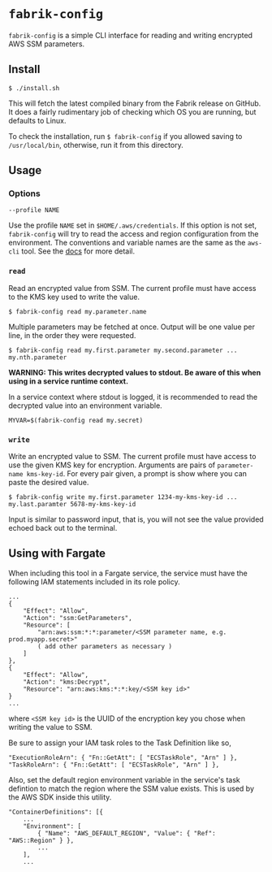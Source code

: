 `fabrik-config`
===============

`fabrik-config` is a simple CLI interface for reading and writing encrypted AWS SSM parameters.

## Install

```
$ ./install.sh
```

This will fetch the latest compiled binary from the Fabrik release on GitHub. It does
a fairly rudimentary job of checking which OS you are running, but defaults to Linux.

To check the installation, run `$ fabrik-config` if you allowed saving to `/usr/local/bin`,
otherwise, run it from this directory.

## Usage

### Options

`--profile NAME`

Use the profile `NAME` set in `$HOME/.aws/credentials`. If this option is not set,
`fabrik-config` will try to read the access and region configuration from the environment.
The conventions and variable names are the same as the `aws-cli` tool. See the
[docs](https://docs.aws.amazon.com/cli/latest/userguide/cli-environment.html) for more detail.

### `read`

Read an encrypted value from SSM. The current profile must have access to the KMS key used
to write the value.

```
$ fabrik-config read my.parameter.name
```

Multiple parameters may be fetched at once. Output will be one value per line, in the order
they were requested.

```
$ fabrik-config read my.first.parameter my.second.parameter ... my.nth.parameter
```

**WARNING: This writes decrypted values to stdout. Be aware of this when using
in a service runtime context.**

In a service context where stdout is logged, it is recommended to read the decrypted
value into an environment variable.

```
MYVAR=$(fabrik-config read my.secret)
```

### `write`

Write an encrypted value to SSM. The current profile must have access to use the given
KMS key for encryption. Arguments are pairs of `parameter-name kms-key-id`. For every
pair given, a prompt is show where you can paste the desired value.

```
$ fabrik-config write my.first.parameter 1234-my-kms-key-id ... my.last.paramter 5678-my-kms-key-id
```

Input is similar to password input, that is, you will not see the value provided echoed
back out to the terminal.

## Using with Fargate

When including this tool in a Fargate service, the service must have the following IAM statements
included in its role policy.

```
...
{
    "Effect": "Allow",
    "Action": "ssm:GetParameters",
    "Resource": [
        "arn:aws:ssm:*:*:parameter/<SSM parameter name, e.g. prod.myapp.secret>"
        ( add other parameters as necessary )
    ]
},
{
    "Effect": "Allow",
    "Action": "kms:Decrypt",
    "Resource": "arn:aws:kms:*:*:key/<SSM key id>"
}
...
```

where `<SSM key id>` is the UUID of the encryption key you chose when writing the value to SSM.

Be sure to assign your IAM task roles to the Task Definition like so,

```
"ExecutionRoleArn": { "Fn::GetAtt": [ "ECSTaskRole", "Arn" ] },
"TaskRoleArn": { "Fn::GetAtt": [ "ECSTaskRole", "Arn" ] },
```

Also, set the default region environment variable in the service's task defintion to match the
region where the SSM value exists. This is used by the AWS SDK inside this utility.

```
"ContainerDefinitions": [{
    ...
    "Environment": [
        { "Name": "AWS_DEFAULT_REGION", "Value": { "Ref": "AWS::Region" } },
        ...
    ],
    ...
```

